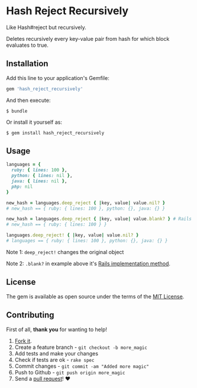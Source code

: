 # Hash Reject Recursively

Like Hash#reject but recursively.

Deletes recursively every key-value pair from hash for which block evaluates to true.

## Installation

Add this line to your application's Gemfile:

```ruby
gem 'hash_reject_recursively'
```

And then execute:

    $ bundle

Or install it yourself as:

    $ gem install hash_reject_recursively

## Usage

```ruby
languages = {
  ruby: { lines: 100 },
  python: { lines: nil },
  java: { lines: nil },
  php: nil
}

new_hash = languages.deep_reject { |key, value| value.nil? }
# new_hash == { ruby: { lines: 100 }, python: {}, java: {} }

new_hash = languages.deep_reject { |key, value| value.blank? } # Rails example
# new_hash == { ruby: { lines: 100 } }

languages.deep_reject! { |key, value| value.nil? }
# languages == { ruby: { lines: 100 }, python: {}, java: {} }

```

Note 1: `deep_reject!` changes the original object

Note 2: `.blank?` in example above it's [Rails implementation method](http://apidock.com/rails/Object/blank%3F).


## License

The gem is available as open source under the terms of the [MIT License](http://opensource.org/licenses/MIT).

## Contributing

First of all, **thank you** for wanting to help!

1. [Fork it](https://help.github.com/articles/fork-a-repo).
2. Create a feature branch - `git checkout -b more_magic`
3. Add tests and make your changes
4. Check if tests are ok - `rake spec`
5. Commit changes - `git commit -am "Added more magic"`
6. Push to Github - `git push origin more_magic`
7. Send a [pull request](https://help.github.com/articles/using-pull-requests)! :heart:
